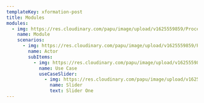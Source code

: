 ```yaml
---
templateKey: xformation-post
title: Modules
modules:
  - img: https://res.cloudinary.com/papu/image/upload/v1625559859/Process_rxu7u8.svg
    name: Module
    scenarios:
      - img: https://res.cloudinary.com/papu/image/upload/v1625559859/Process_rxu7u8.svg
        name: Actor
        subItems:
          - img: https://res.cloudinary.com/papu/image/upload/v1625559859/Process_rxu7u8.svg
            name: Use Case
            useCaseSlider:
              - img: https://res.cloudinary.com/papu/image/upload/v1625559859/Process_rxu7u8.svg
                name: Slider
                text: Slider One
---
```

